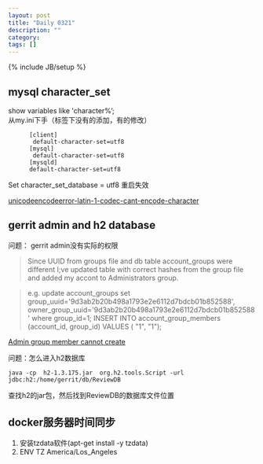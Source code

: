 ```yaml
---
layout: post
title: "Daily 0321"
description: ""
category: 
tags: []
---
```

{% include JB/setup %}


## mysql character_set

show variables like 'character%’;  
从my.ini下手（标签下没有的添加，有的修改）  
``` 
      [client]
       default-character-set=utf8
      [mysql]
       default-character-set=utf8
      [mysqld]
      default-character-set=utf8
```

Set character_set_database  = utf8 重启失效  

[unicodeencodeerror-latin-1-codec-cant-encode-character](https://stackoverflow.com/questions/3942888/unicodeencodeerror-latin-1-codec-cant-encode-character)



## gerrit admin and h2 database

问题： gerrit admin没有实际的权限  

>Since UUID from groups file and db table account_groups were different I;ve updated table with correct hashes from the group file and added my accont to Administrators group.

>e.g. update account_groups set group_uuid='9d3ab2b20b498a1793e2e6112d7bdcb01b852588', owner_group_uuid='9d3ab2b20b498a1793e2e6112d7bdcb01b852588' where group_id=1;
>INSERT INTO account_group_members  (account_id, group_id) VALUES ( "1", "1");

[Admin group member cannot create](https://groups.google.com/forum/#!topic/repo-discuss/LuJS8E5j0vQ)

问题：怎么进入h2数据库  

```
java -cp  h2-1.3.175.jar  org.h2.tools.Script -url jdbc:h2:/home/gerrit/db/ReviewDB
```

查找h2的jar包，然后找到ReviewDB的数据库文件位置  


## docker服务器时间同步   

1. 安装tzdata软件(apt-get install -y tzdata)  
2. ENV TZ America/Los_Angeles  







